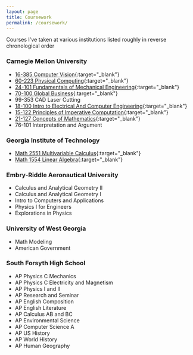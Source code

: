 ```yaml
---
layout: page
title: Coursework
permalink: /coursework/
---
```

Courses I've taken at various institutions listed roughly in reverse chronological order
### Carnegie Mellon University
 - [16-385 Computer Vision](http://16385.courses.cs.cmu.edu/fall2020/courseinfo){:target="_blank"}
 - [60-223 Physical Computing](https://courses.ideate.cmu.edu/60-223){:target="_blank"}
 - [24-101 Fundamentals of Mechanical Engineering](https://www.meche.engineering.cmu.edu/education/courses/24-101.html){:target="_blank"}
 - [70-100 Global Business](http://coursecatalog.web.cmu.edu/schools-colleges/tepper/undergraduatebusinessadministrationprogram/#coursestextcontainer){:target="_blank"}
 - 99-353 CAD Laser Cutting
 - [18-100 Intro to Electrical And Computer Engineering](https://courses.ece.cmu.edu/18100){:target="_blank"}
 - [15-122 Principles of Imperative Computation](https://www.cs.cmu.edu/~15122/){:target="_blank"}
 - [21-127 Concepts of Mathematics](http://coursecatalog.web.cmu.edu/schools-colleges/melloncollegeofscience/departmentofmathematicalsciences/#coursestextcontainer){:target="_blank"}
 - 76-101 Interpretation and Argument

### Georgia Institute of Technology
 - [Math 2551 Multivariable Calculus](https://math.gatech.edu/courses/math/2551){:target="_blank"}
 - [Math 1554 Linear Algebra](https://math.gatech.edu/courses/math/1554){:target="_blank"}

### Embry-Riddle Aeronautical University
 - Calculus and Analytical Geometry II
 - Calculus and Analytical Geometry I
 - Intro to Computers and Applications
 - Physics I for Engineers
 - Explorations in Physics

### University of West Georgia
 - Math Modeling
 - American Government

### South Forsyth High School
 - AP Physics C Mechanics
 - AP Physics C Electricity and Magnetism
 - AP Physics I and II
 - AP Research and Seminar
 - AP English Composition
 - AP English Literature
 - AP Calculus AB and BC
 - AP Environmental Science
 - AP Computer Science A
 - AP US History
 - AP World History
 - AP Human Geography
